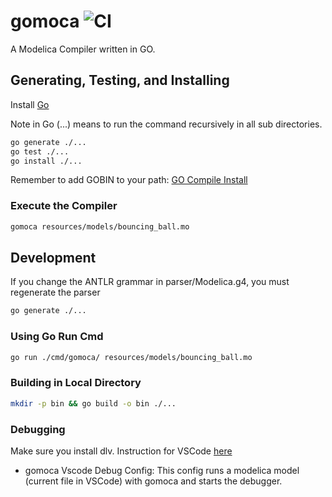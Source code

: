 # gomoca ![CI](https://github.com/jgoppert/gomoca/actions/workflows/go.yml/badge.svg)

A Modelica Compiler written in GO.

## Generating, Testing, and Installing

Install [Go](https://go.dev/doc/install)

Note in Go (...) means to run the command recursively in all sub directories.

```bash
go generate ./...
go test ./...
go install ./...
```

Remember to add GOBIN to your path: [GO Compile Install](https://go.dev/doc/tutorial/compile-install)

### Execute the Compiler

```bash
gomoca resources/models/bouncing_ball.mo
```

## Development

If you change the ANTLR grammar in parser/Modelica.g4, you must regenerate the parser
```bash
go generate ./...

```

### Using Go Run Cmd
```bash
go run ./cmd/gomoca/ resources/models/bouncing_ball.mo 
```

### Building in Local Directory
```bash
mkdir -p bin && go build -o bin ./...
```

### Debugging
Make sure you install dlv. Instruction for VSCode [here](https://github.com/golang/vscode-go/blob/master/docs/debugging.md)

* gomoca Vscode Debug Config: This config runs a modelica model (current file in VSCode) with gomoca and starts the debugger.
